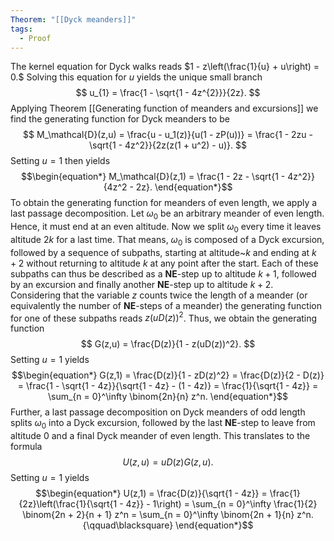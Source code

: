 ```yaml
---
Theorem: "[[Dyck meanders]]"
tags:
  - Proof
---
```


The kernel equation for Dyck walks reads $1 - z\left(\frac{1}{u} + u\right) = 0.$
Solving this equation for $u$ yields the unique small branch 
$$
u_{1} = \frac{1 - \sqrt{1 - 4z^{2}}}{2z}.
$$
Applying Theorem [[Generating function of meanders and excursions]] we find the generating function for Dyck meanders to be 
$$
M_\mathcal{D}(z,u) = \frac{u - u_1(z)}{u(1 - zP(u))}
= \frac{1 - 2zu - \sqrt{1 - 4z^2}}{2z(z(1 + u^2) - u)}.
$$
Setting $u = 1$ then yields
$$\begin{equation*}
M_\mathcal{D}(z,1) = \frac{1 - 2z - \sqrt{1 - 4z^2}}{4z^2 - 2z}.
\end{equation*}$$
To obtain the generating function for meanders of even length, we apply a last passage decomposition. Let $\omega_0$ be an arbitrary meander of even length. Hence, it must end at an even altitude. Now we split $\omega_0$ every time it leaves altitude $2k$ for a last time. That means, $\omega_0$ is composed of a Dyck excursion, followed by a sequence of subpaths, starting at altitude~$k$ and ending at $k + 2$ without returning to altitude $k$ at any point after the start. Each of these subpaths can thus be described as a **NE**-step up to altitude $k + 1$, followed by an excursion and finally another **NE**-step up to altitude $k + 2$. Considering that the variable $z$ counts twice the length of a meander (or equivalently the number of **NE**-steps of a meander) the generating function for one of these subpaths reads $z(uD(z))^2$. Thus, we obtain the generating function
$$
G(z,u) = \frac{D(z)}{1 - z(uD(z))^2}.
$$
Setting $u = 1$ yields
$$\begin{equation*}
G(z,1) = \frac{D(z)}{1 - zD(z)^2} = \frac{D(z)}{2 - D(z)} = \frac{1 - \sqrt{1 - 4z}}{\sqrt{1 - 4z} - (1 - 4z)} = \frac{1}{\sqrt{1 - 4z}}
= \sum_{n = 0}^\infty \binom{2n}{n} z^n.
\end{equation*}$$
Further, a last passage decomposition on Dyck meanders of odd length splits $\omega_0$ into a Dyck excursion, followed by the last **NE**-step to leave from altitude $0$ and a final Dyck meander of even length. This translates to the formula
$$
U(z,u) = u D(z) G(z,u).
$$
Setting $u = 1$ yields
$$\begin{equation*}
U(z,1) = \frac{D(z)}{\sqrt{1 - 4z}} = \frac{1}{2z}\left(\frac{1}{\sqrt{1 - 4z}} - 1\right)
= \sum_{n = 0}^\infty \frac{1}{2} \binom{2n + 2}{n + 1} z^n
= \sum_{n = 0}^\infty \binom{2n + 1}{n} z^n. {\qquad\blacksquare}
\end{equation*}$$
